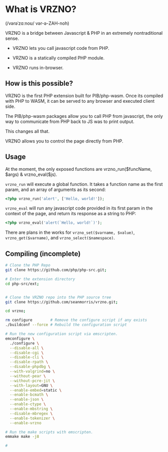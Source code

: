 # What is VRZNO?

(/vərəˈzɑːnoʊ/ vər-ə-ZAH-noh)

VRZNO is a bridge between Javascript & PHP in an extremely nontraditional sense.

* VRZNO lets you call javascript code from PHP.

* VRZNO is a statically compiled PHP module.

* VRZNO runs in-browser.

## How is this possible?

VRZNO is the first PHP extension built for PIB/php-wasm. Once its compiled with PHP to WASM, it can be served to any browser and executed client side.

The PIB/php-wasm packages allow you to call PHP from javascript, the only way to communicate from PHP back to JS was to print output.

This changes all that.

VRZNO allows you to control the page directly from PHP.

## Usage

At the moment, the only exposed functions are vrzno_run($funcName, $args) & vrzno_eval($js).

`vrzno_run` will execute a global function. It takes a function name as the first param, and an array of arguments as its second:

```php
<?php vrzno_run('alert', ['Hello, world!']);
```

`vrzno_eval` will run any javascript code provided in its first param in the context of the page, and return its response as a string to PHP:

```php
<?php vrzno_eval('alert(`Hello, world!`)');
```

There are plans in the works for `vrzno_set($varname, $value)`, `vrzno_get($varname)`, and `vrzno_select($namespace)`.

## Compiling (incomplete)

```bash
# Clone the PHP Repo
git clone https://github.com/php/php-src.git;

# Enter the extension directory
cd php-src/ext;


# Clone the VRZNO repo into the PHP source tree
git clone https://github.com/seanmorris/vrzno.git;

cd vrzno;

rm configure        # Remove the configure script if any exists
./buildconf --force # Rebuild the configuration script

# Run the new configuration script via emscripten.
emconfigure \
  ./configure \
  --disable-all \
  --disable-cgi \
  --disable-cli \
  --disable-rpath \
  --disable-phpdbg \
  --with-valgrind=no \
  --without-pear \
  --without-pcre-jit \
  --with-layout=GNU \
  --enable-embed=static \
  --enable-bcmath \
  --enable-json \
  --enable-ctype \
  --enable-mbstring \
  --disable-mbregex \
  --enable-tokenizer \
  --enable-vrzno

# Run the make scripts with emscripten.
emmake make -j8

#

```
